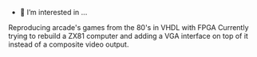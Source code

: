 - 👀 I’m interested in ...

Reproducing arcade's games from the 80's in VHDL with FPGA
Currently trying to rebuild a ZX81 computer and adding a VGA interface on top of it instead of a composite video output.

<!---
YannProjects/YannProjects is a ✨ special ✨ repository because its `README.md` (this file) appears on your GitHub profile.
You can click the Preview link to take a look at your changes.
--->
